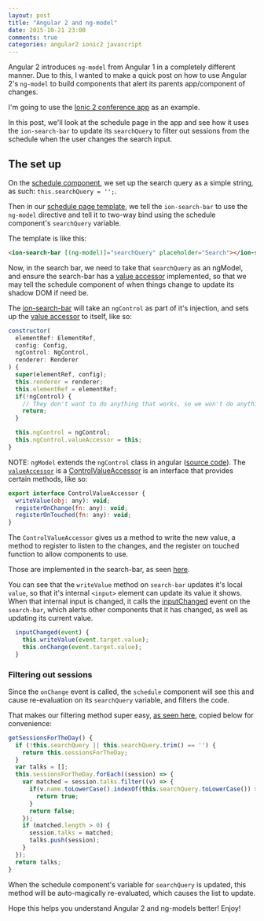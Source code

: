 ```yaml
---
layout: post
title: "Angular 2 and ng-model"
date: 2015-10-21 23:00
comments: true
categories: angular2 ionic2 javascript
---
```


Angular 2 introduces `ng-model` from Angular 1 in a completely different manner. Due to this, I wanted to make a quick post on how to use Angular 2's `ng-model` to build components that alert its parents app/component of changes.

I'm going to use the [Ionic 2 conference app](https://github.com/driftyco/ionic-conference-app) as an example.

In this post, we'll look at the schedule page in the app and see how it uses the `ion-search-bar` to update its `searchQuery` to filter out sessions from the schedule when the user changes the search input.

## The set up

On the [schedule component](https://github.com/driftyco/ionic-conference-app/blob/master/www/app/schedule/schedule.js#L24), we set up the search query as a simple string, as such: `this.searchQuery = '';`.

Then in our [schedule page template](https://github.com/driftyco/ionic-conference-app/blob/master/www/app/schedule/schedule.html#L21), we tell the `ion-search-bar` to use the `ng-model` directive and tell it to two-way bind using the schedule component's `searchQuery` variable. 

The template is like this:

```html
<ion-search-bar [(ng-model)]="searchQuery" placeholder="Search"></ion-search-bar>
```

Now, in the search bar, we need to take that `searchQuery` as an ngModel, and ensure the search-bar has a [value accessor](https://github.com/angular/angular/blob/master/modules/angular2/src/core/forms/directives/ng_control.ts#L14) implemented, so that we may tell the schedule component of when things change to update its shadow DOM if need be.

The [ion-search-bar](https://github.com/driftyco/ionic2/blob/master/ionic/components/search-bar/search-bar.ts#L46-L62) will take an `ngControl` as part of it's injection, and sets up the [value accessor](https://github.com/driftyco/ionic2/blob/master/ionic/components/search-bar/search-bar.ts#L61) to itself, like so:

```js
constructor(
  elementRef: ElementRef,
  config: Config,
  ngControl: NgControl,
  renderer: Renderer
) {
  super(elementRef, config);
  this.renderer = renderer;
  this.elementRef = elementRef;
  if(!ngControl) {
    // They don't want to do anything that works, so we won't do anything that breaks
    return;
  }

  this.ngControl = ngControl;
  this.ngControl.valueAccessor = this;
}
```

NOTE: `ngModel` extends the `ngControl` class in angular ([source code](https://github.com/angular/angular/blob/master/modules/angular2/src/core/forms/directives/ng_model.ts#L44)). The [`valueAccessor`](https://github.com/angular/angular/blob/master/modules/angular2/src/core/forms/directives/ng_control.ts#L14) is a [ControlValueAccessor](https://github.com/angular/angular/blob/master/modules/angular2/src/core/forms/directives/control_value_accessor.ts) is an interface that provides certain methods, like so:

```js
export interface ControlValueAccessor {
  writeValue(obj: any): void;
  registerOnChange(fn: any): void;
  registerOnTouched(fn: any): void;
}
```

The `ControlValueAccessor` gives us a method to write the new value, a method to register to listen to the changes, and the register on touched function to allow components to use.

Those are implemented in the search-bar, as seen [here](https://github.com/driftyco/ionic2/blob/master/ionic/components/search-bar/search-bar.ts#L82-L92).

You can see that the `writeValue` method on `search-bar` updates it's local `value`, so that it's internal `<input>` element can update its value it shows. When that internal input is changed, it calls the [inputChanged](https://github.com/driftyco/ionic2/blob/master/ionic/components/search-bar/search-bar.ts#L94-L98) event on the `search-bar`, which alerts other components that it has changed, as well as updating its current value.

```js
  inputChanged(event) {
    this.writeValue(event.target.value);
    this.onChange(event.target.value);
  }
```

### Filtering out sessions

Since the `onChange` event is called, the `schedule` component will see this and cause re-evaluation on its `searchQuery` variable, and filters the code.

That makes our filtering method super easy, [as seen here](https://github.com/driftyco/ionic-conference-app/blob/master/www/app/schedule/schedule.js#L54), copied below for convenience:

```js
getSessionsForTheDay() {
  if (!this.searchQuery || this.searchQuery.trim() == '') {
    return this.sessionsForTheDay;
  }
  var talks = [];
  this.sessionsForTheDay.forEach((session) => {
    var matched = session.talks.filter((v) => {
      if(v.name.toLowerCase().indexOf(this.searchQuery.toLowerCase()) >= 0) {
        return true;
      }
      return false;
    });
    if (matched.length > 0) {
      session.talks = matched;
      talks.push(session);
    }
  });
  return talks;
}
```

When the schedule component's variable for `searchQuery` is updated, this method will be auto-magically re-evaluated, which causes the list to update.

Hope this helps you understand Angular 2 and ng-models better! Enjoy!
